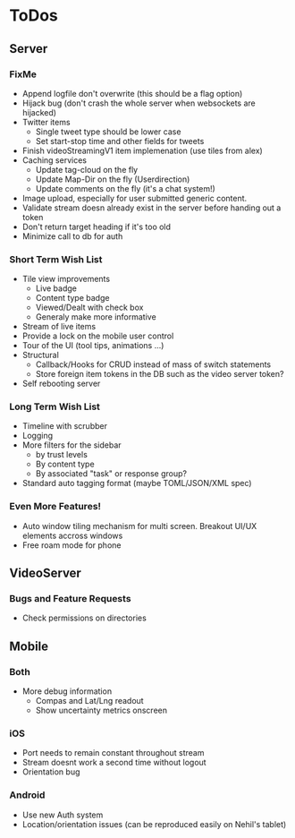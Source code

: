 # ToDos
## Server
### FixMe
* Append logfile don't overwrite (this should be a flag option)
* Hijack bug (don't crash the whole server when websockets are hijacked)
* Twitter items
	* Single tweet type should be lower case
	* Set start-stop time and other fields for tweets
* Finish videoStreamingV1 item implemenation (use tiles from alex)
* Caching services
	* Update tag-cloud on the fly
	* Update Map-Dir on the fly (Userdirection)
	* Update comments on the fly (it's a chat system!)
* Image upload, especially for user submitted generic content. 
* Validate stream doesn already exist in the server before handing out a token
* Don't return target heading if it's too old
* Minimize call to db for auth

### Short Term Wish List
* Tile view improvements
	* Live badge
	* Content type badge
	* Viewed/Dealt with check box
	* Generaly make more informative
* Stream of live items
* Provide a lock on the mobile user control
* Tour of the UI (tool tips, animations ...)
* Structural
	* Callback/Hooks for CRUD instead of mass of switch statements
	* Store foreign item tokens in the DB such as the video server token?
* Self rebooting server

### Long Term Wish List
* Timeline with scrubber
* Logging
* More filters for the sidebar
	* by trust levels
	* By content type
	* By associated "task" or response group?
* Standard auto tagging format (maybe TOML/JSON/XML spec)

### Even More Features!
* Auto window tiling mechanism for multi screen. Breakout UI/UX elements accross windows
* Free roam mode for phone

## VideoServer
### Bugs and Feature Requests
* Check permissions on directories

## Mobile

### Both
* More debug information
	* Compas and Lat/Lng readout
	* Show uncertainty metrics onscreen

### iOS
* Port needs to remain constant throughout stream
* Stream doesnt work a second time without logout
* Orientation bug

### Android
* Use new Auth system
* Location/orientation issues (can be reproduced easily on Nehil's tablet)